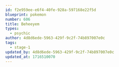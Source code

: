 ```yaml
---
id: f2e959ee-e6f4-40fe-928a-597168e22f5d
blueprint: pokemon
number: 606
title: Beheeyem
types:
  - psychic
author: 4d8d6ede-5963-429f-9c2f-74b897007e0c
tags:
  - stage-1
updated_by: 4d8d6ede-5963-429f-9c2f-74b897007e0c
updated_at: 1716510070
---
```

